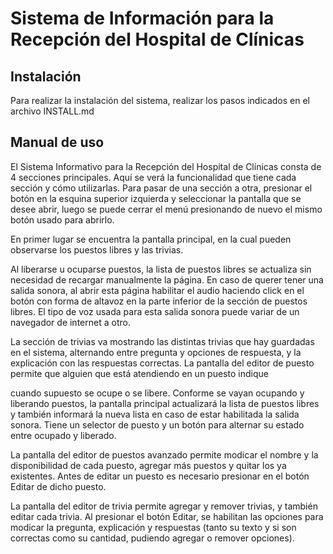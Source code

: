 # Sistema de Información para la Recepción del Hospital de Clínicas

## Instalación

Para realizar la instalación del sistema, realizar los pasos indicados en el archivo INSTALL.md

## Manual de uso

El Sistema Informativo para la Recepción del Hospital de Clínicas consta de 4 secciones principales.
Aquí se verá la funcionalidad que tiene cada sección y cómo utilizarlas. Para pasar de una sección
a otra, presionar el botón en la esquina superior izquierda y seleccionar la pantalla que se desee
abrir, luego se puede cerrar el menú presionando de nuevo el mismo botón usado para abrirlo.

En primer lugar se encuentra la pantalla principal, en la cual pueden observarse los puestos libres
y las trivias.

Al liberarse u ocuparse puestos, la lista de puestos libres se actualiza sin necesidad de recargar
manualmente la página. En caso de querer tener una salida sonora, al abrir esta página habilitar el
audio haciendo click en el botón con forma de altavoz en la parte inferior de la sección de puestos
libres. El tipo de voz usada para esta salida sonora puede variar de un navegador de internet a
otro.

La sección de trivias va mostrando las distintas trivias que hay guardadas en el sistema, alternando
entre pregunta y opciones de respuesta, y la explicación con las respuestas correctas.
La pantalla del editor de puesto permite que alguien que está atendiendo en un puesto indique

cuando supuesto se ocupe o se libere. Conforme se vayan ocupando y liberando puestos, la pantalla
principal actualizará la lista de puestos libres y también informará la nueva lista en caso de estar
habilitada la salida sonora. Tiene un selector de puesto y un botón para alternar su estado entre
ocupado y liberado.

La pantalla del editor de puestos avanzado permite modicar el nombre y la disponibilidad de
cada puesto, agregar más puestos y quitar los ya existentes. Antes de editar un puesto es necesario
presionar en el botón Editar de dicho puesto.

La pantalla del editor de trivia permite agregar y remover trivias, y también editar cada trivia.
Al presionar el botón Editar, se habilitan las opciones para modicar la pregunta, explicación
y respuestas (tanto su texto y si son correctas como su cantidad, pudiendo agregar o remover
opciones).

